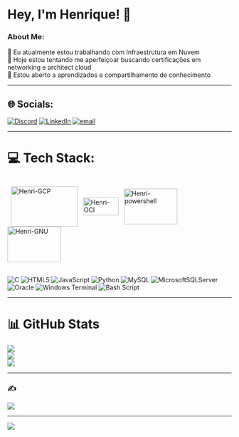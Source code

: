 #  **Hey, I'm Henrique!** 👋

###  About Me:
🔭 Eu atualmente estou trabalhando com Infraestrutura em Nuvem<br>🌱 Hoje estou tentando me aperfeiçoar buscando certificações em networking e architect cloud <br>💬 Estou aberto a aprendizados e compartilhamento de conhecimento

---

## 🌐 Socials:
[![Discord](https://img.shields.io/badge/Discord-%237289DA.svg?logo=discord&logoColor=white)](https://discord.gg/https://discord.gg/RgbrHUaM) [![LinkedIn](https://img.shields.io/badge/LinkedIn-%230077B5.svg?logo=linkedin&logoColor=white)](https://linkedin.com/in/henrique-nunes2006) [![email](https://img.shields.io/badge/Email-D14836?logo=gmail&logoColor=white)](mailto:henriquenunesrj09@gmail.com) 

---

# 💻 Tech Stack:
<div style="display: inline_block;"><br>
  <img align="center" alt="Henri-GCP" height="90" width="150" src="https://img.shields.io/badge/Google_Cloud-4285F4?style=for-the-badge&logo=google-cloud&logoColor=white">
  <img align="center" alt="Henri-OCI" height="40" width="80" src="https://img.shields.io/badge/Oracle-F80000?style=for-the-badge&logo=oracle&logoColor=black">
  <img align="center" alt="Henri-powershell" height="80" width="120" src="https://img.shields.io/badge/powershell-5391FE?style=for-the-badge&logo=powershell&logoColor=white">
  <img align="center" alt="Henri-GNU" height="80" width="120" src="https://img.shields.io/badge/GNU%20Bash-4EAA25?style=for-the-badge&logo=GNU%20Bash&logoColor=white">
</div>
<br>

![C](https://img.shields.io/badge/c-%2300599C.svg?style=for-the-badge&logo=c&logoColor=white) ![HTML5](https://img.shields.io/badge/html5-%23E34F26.svg?style=for-the-badge&logo=html5&logoColor=white) ![JavaScript](https://img.shields.io/badge/javascript-%23323330.svg?style=for-the-badge&logo=javascript&logoColor=%23F7DF1E) ![Python](https://img.shields.io/badge/python-3670A0?style=for-the-badge&logo=python&logoColor=ffdd54) ![MySQL](https://img.shields.io/badge/mysql-4479A1.svg?style=for-the-badge&logo=mysql&logoColor=white) ![MicrosoftSQLServer](https://img.shields.io/badge/Microsoft%20SQL%20Server-CC2927?style=for-the-badge&logo=microsoft%20sql%20server&logoColor=white) ![Oracle](https://img.shields.io/badge/Oracle-F80000?style=for-the-badge&logo=oracle&logoColor=white) ![Windows Terminal](https://img.shields.io/badge/Windows%20Terminal-%234D4D4D.svg?style=for-the-badge&logo=windows-terminal&logoColor=white) ![Bash Script](https://img.shields.io/badge/bash_script-%23121011.svg?style=for-the-badge&logo=gnu-bash&logoColor=white)

---

# 📊 GitHub Stats
![](https://github-readme-stats.vercel.app/api?username=Rique-Nunes&theme=tokyonight&hide_border=false&include_all_commits=true&count_private=true)<br/>
![](https://nirzak-streak-stats.vercel.app/?user=Rique-Nunes&theme=tokyonight&hide_border=false)<br/>
![](https://github-readme-stats.vercel.app/api/top-langs/?username=Rique-Nunes&theme=tokyonight&hide_border=false&include_all_commits=true&count_private=true&layout=compact)

---

### ✍️ 
![](https://quotes-github-readme.vercel.app/api?type=horizontal&theme=tokyonight)

---

[![](https://visitcount.itsvg.in/api?id=Rique-Nunes&icon=5&color=1)](https://visitcount.itsvg.in)
